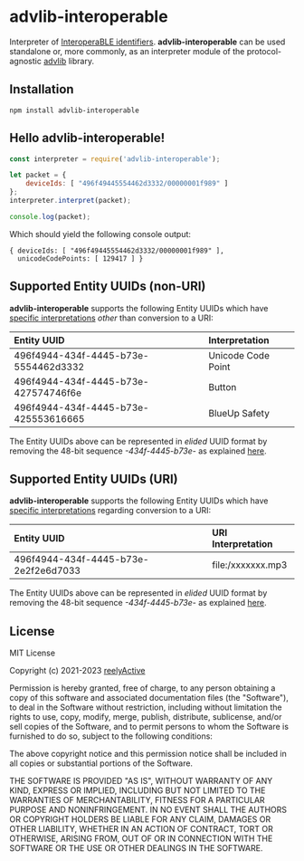 advlib-interoperable
====================

Interpreter of [InteroperaBLE identifiers](https://reelyactive.github.io/interoperable-identifier/).  __advlib-interoperable__ can be used standalone or, more commonly, as an interpreter module of the protocol-agnostic [advlib](https://github.com/reelyactive/advlib) library.


Installation
------------

    npm install advlib-interoperable


Hello advlib-interoperable!
---------------------------

```javascript
const interpreter = require('advlib-interoperable');

let packet = {
    deviceIds: [ "496f49445554462d3332/00000001f989" ]
};
interpreter.interpret(packet);

console.log(packet);
```

Which should yield the following console output:

    { deviceIds: [ "496f49445554462d3332/00000001f989" ],
      unicodeCodePoints: [ 129417 ] }


Supported Entity UUIDs (non-URI)
--------------------------------

__advlib-interoperable__ supports the following Entity UUIDs which have [specific interpretations](https://reelyactive.github.io/interoperable-identifier/#part02) _other_ than conversion to a URI:

| Entity UUID                          | Interpretation     |
|:-------------------------------------|:-------------------|
| 496f4944-434f-4445-b73e-5554462d3332 | Unicode Code Point |
| 496f4944-434f-4445-b73e-427574746f6e | Button             |
| 496f4944-434f-4445-b73e-425553616665 | BlueUp Safety      |

The Entity UUIDs above can be represented in _elided_ UUID format by removing the 48-bit sequence _-434f-4445-b73e-_ as explained [here](https://reelyactive.github.io/interoperable-identifier/#part01).


Supported Entity UUIDs (URI)
----------------------------

__advlib-interoperable__ supports the following Entity UUIDs which have [specific interpretations](https://reelyactive.github.io/interoperable-identifier/#part02) regarding conversion to a URI:

| Entity UUID                          | URI Interpretation |
|:-------------------------------------|:-------------------|
| 496f4944-434f-4445-b73e-2e2f2e6d7033 | file:/xxxxxxx.mp3  |

The Entity UUIDs above can be represented in _elided_ UUID format by removing the 48-bit sequence _-434f-4445-b73e-_ as explained [here](https://reelyactive.github.io/interoperable-identifier/#part01).


License
-------

MIT License

Copyright (c) 2021-2023 [reelyActive](https://www.reelyactive.com)

Permission is hereby granted, free of charge, to any person obtaining a copy of this software and associated documentation files (the "Software"), to deal in the Software without restriction, including without limitation the rights to use, copy, modify, merge, publish, distribute, sublicense, and/or sell copies of the Software, and to permit persons to whom the Software is furnished to do so, subject to the following conditions:

The above copyright notice and this permission notice shall be included in all copies or substantial portions of the Software.

THE SOFTWARE IS PROVIDED "AS IS", WITHOUT WARRANTY OF ANY KIND, EXPRESS OR 
IMPLIED, INCLUDING BUT NOT LIMITED TO THE WARRANTIES OF MERCHANTABILITY, 
FITNESS FOR A PARTICULAR PURPOSE AND NONINFRINGEMENT. IN NO EVENT SHALL THE 
AUTHORS OR COPYRIGHT HOLDERS BE LIABLE FOR ANY CLAIM, DAMAGES OR OTHER 
LIABILITY, WHETHER IN AN ACTION OF CONTRACT, TORT OR OTHERWISE, ARISING FROM, 
OUT OF OR IN CONNECTION WITH THE SOFTWARE OR THE USE OR OTHER DEALINGS IN 
THE SOFTWARE.
